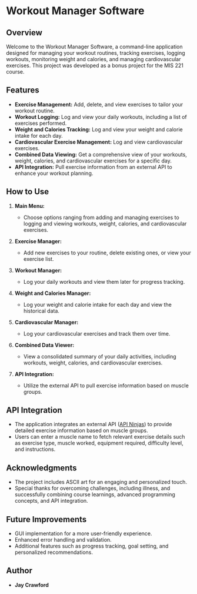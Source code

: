 # Workout Manager Software

## Overview

Welcome to the Workout Manager Software, a command-line application designed for managing your workout routines, tracking exercises, logging workouts, monitoring weight and calories, and managing cardiovascular exercises. This project was developed as a bonus project for the MIS 221 course.

## Features

- **Exercise Management:** Add, delete, and view exercises to tailor your workout routine.
- **Workout Logging:** Log and view your daily workouts, including a list of exercises performed.
- **Weight and Calories Tracking:** Log and view your weight and calorie intake for each day.
- **Cardiovascular Exercise Management:** Log and view cardiovascular exercises.
- **Combined Data Viewing:** Get a comprehensive view of your workouts, weight, calories, and cardiovascular exercises for a specific day.
- **API Integration:** Pull exercise information from an external API to enhance your workout planning.

## How to Use

1. **Main Menu:**
   - Choose options ranging from adding and managing exercises to logging and viewing workouts, weight, calories, and cardiovascular exercises.

2. **Exercise Manager:**
   - Add new exercises to your routine, delete existing ones, or view your exercise list.

3. **Workout Manager:**
   - Log your daily workouts and view them later for progress tracking.

4. **Weight and Calories Manager:**
   - Log your weight and calorie intake for each day and view the historical data.

5. **Cardiovascular Manager:**
   - Log your cardiovascular exercises and track them over time.

6. **Combined Data Viewer:**
   - View a consolidated summary of your daily activities, including workouts, weight, calories, and cardiovascular exercises.

7. **API Integration:**
   - Utilize the external API to pull exercise information based on muscle groups.

## API Integration

- The application integrates an external API ([API Ninjas](https://api-ninjas.com/api/exercises)) to provide detailed exercise information based on muscle groups.
- Users can enter a muscle name to fetch relevant exercise details such as exercise type, muscle worked, equipment required, difficulty level, and instructions.

## Acknowledgments

- The project includes ASCII art for an engaging and personalized touch.
- Special thanks for overcoming challenges, including illness, and successfully combining course learnings, advanced programming concepts, and API integration.

## Future Improvements

- GUI implementation for a more user-friendly experience.
- Enhanced error handling and validation.
- Additional features such as progress tracking, goal setting, and personalized recommendations.

## Author

- **Jay Crawford**
